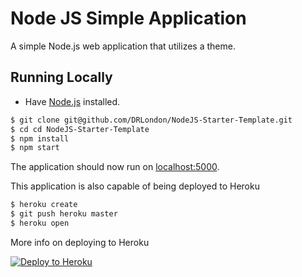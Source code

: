 # Node JS Simple Application
A simple Node.js web application that utilizes a theme.

## Running Locally
* Have [Node.js](http://nodejs.org) installed.
```sh
$ git clone git@github.com/DRLondon/NodeJS-Starter-Template.git
$ cd cd NodeJS-Starter-Template
$ npm install
$ npm start
```

The application should now run on [localhost:5000](http://localhost:5000).

This application is also capable of being deployed to Heroku

```sh
$ heroku create
$ git push heroku master
$ heroku open
```

More info on deploying to Heroku

[![Deploy to Heroku](https://www.herokucdn.com/deploy/button.png)](https://heroku.com/deploy)
